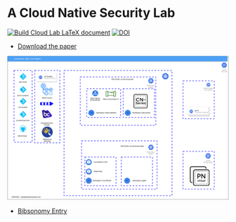 # A Cloud Native Security Lab

[![Build Cloud Lab LaTeX document](https://github.com/devsecfranklin/paper-cloud-lab/actions/workflows/latex.yml/badge.svg)](https://github.com/devsecfranklin/paper-cloud-lab/actions/workflows/latex.yml) [![DOI](https://zenodo.org/badge/407849291.svg)](https://zenodo.org/badge/latestdoi/407849291)

* [Download the paper](cloudlab.pdf)

![Cloudy](images/cloudlab.png)

* [Bibsonomy Entry](https://www.bibsonomy.org/bibtex/22b0c5d623f76a3be1a6de91a74b5524b/devsecfranklin)

